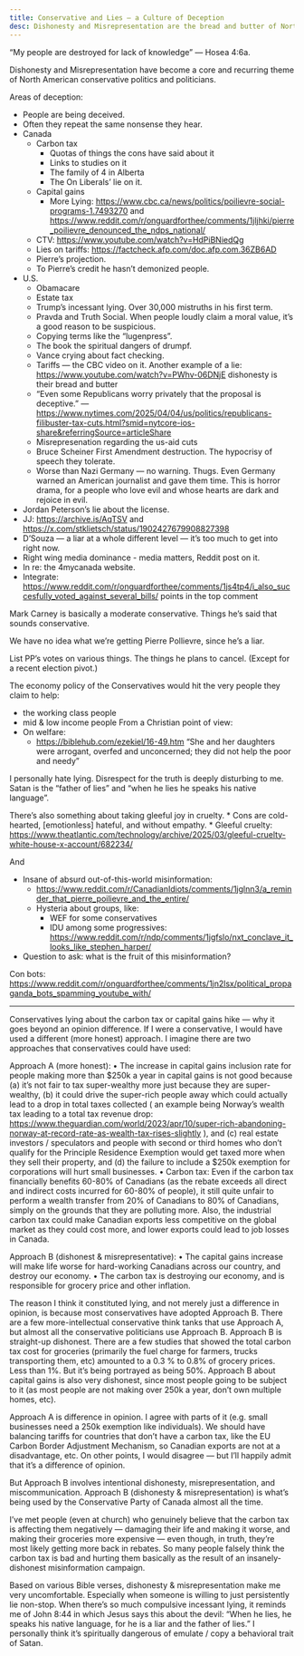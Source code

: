 ```yaml
---
title: Conservative and Lies – a Culture of Deception
desc: Dishonesty and Misrepresentation are the bread and butter of North American conservative politicians. The extreme, rampant, and pervasive dishonesty of conservative politicians is evil.
---
```

“My people are destroyed for lack of knowledge” — Hosea 4:6a.

Dishonesty and Misrepresentation have become a core and recurring theme of North American conservative politics and politicians.





Areas of deception:
* People are being deceived.
* Often they repeat the same nonsense they hear.
* Canada
    * Carbon tax
        * Quotas of things the cons have said about it
        * Links to studies on it
        * The family of 4 in Alberta
        * The On Liberals’ lie on it.
    * Capital gains
        * More Lying: https://www.cbc.ca/news/politics/poilievre-social-programs-1.7493270 and https://www.reddit.com/r/onguardforthee/comments/1jljhki/pierre_poilievre_denounced_the_ndps_national/ 
    * CTV: https://www.youtube.com/watch?v=HdPiBNiedQg 
    * Lies on tariffs: https://factcheck.afp.com/doc.afp.com.36ZB6AD 
    * Pierre’s projection.
    * To Pierre’s credit he hasn’t demonized people.
* U.S.
    * Obamacare
    * Estate tax
    * Trump’s incessant lying. Over 30,000 mistruths in his first term. 
    * Pravda and Truth Social. When people loudly claim a moral value, it’s a good reason to be suspicious.
    * Copying terms like the “lugenpress”.
    * The book the spiritual dangers of drumpf.
    * Vance crying about fact checking.
    * Tariffs — the CBC video on it. Another example of a lie: https://www.youtube.com/watch?v=PWhv-06DNjE dishonesty is their bread and butter 
    * “Even some Republicans worry privately that the proposal is deceptive.” — https://www.nytimes.com/2025/04/04/us/politics/republicans-filibuster-tax-cuts.html?smid=nytcore-ios-share&referringSource=articleShare 
    * Misrepresenation regarding the us-aid cuts
    * Bruce Scheiner First Amendment destruction. The hypocrisy of speech they tolerate.
    * Worse than Nazi Germany — no warning. Thugs. Even Germany warned an American journalist and gave them time. This is horror drama, for a people who love evil and whose hearts are dark and rejoice in evil.
* Jordan Peterson’s lie about the license.
* JJ: https://archive.is/AqTSV and https://x.com/stklietsch/status/1902427679908827398 
* D’Souza — a liar at a whole different level — it’s too much to get into right now.
* Right wing media dominance - media matters, Reddit post on it.
* In re: the 4mycanada website.
* Integrate: https://www.reddit.com/r/onguardforthee/comments/1js4tp4/i_also_succesfully_voted_against_several_bills/ points in the top comment


Mark Carney is basically a moderate conservative. Things he’s said that sounds conservative.


We have no idea what we’re getting Pierre Pollievre, since he’s a liar.


List PP’s votes on various things. The things he plans to cancel. (Except for a recent election pivot.)


The economy policy of the Conservatives would hit the very people they claim to help:
* the working class people
* mid & low income people
From a Christian point of view:
* On welfare:
    * https://biblehub.com/ezekiel/16-49.htm “She and her daughters were arrogant, overfed and unconcerned; they did not help the poor and needy”


I personally hate lying.
Disrespect for the truth is deeply disturbing to me.
Satan is the “father of lies” and “when he lies he speaks his native language”.


There’s also something about taking gleeful joy in cruelty.
    * Cons are cold-hearted, [emotionless] hateful, and without empathy. 
    * Gleeful cruelty: https://www.theatlantic.com/technology/archive/2025/03/gleeful-cruelty-white-house-x-account/682234/


And
* Insane of absurd out-of-this-world misinformation:
    * https://www.reddit.com/r/CanadianIdiots/comments/1jglnn3/a_reminder_that_pierre_poilievre_and_the_entire/
    * Hysteria about groups, like:
        * WEF for some conservatives
        * IDU among some progressives: https://www.reddit.com/r/ndp/comments/1jgfslo/nxt_conclave_it_looks_like_stephen_harper/
* Question to ask: what is the fruit of this misinformation?


Con bots: https://www.reddit.com/r/onguardforthee/comments/1jn2lsx/political_propaganda_bots_spamming_youtube_with/






---

Conservatives lying about the carbon tax or capital gains hike — why it goes beyond an opinion difference. If I were a conservative, I would have used a different (more honest) approach. I imagine there are two approaches that conservatives could have used:

Approach A (more honest):
•⁠  ⁠⁠The increase in capital gains inclusion rate for people making more than $250k a year in capital gains is not good because (a) it’s not fair to tax super-wealthy more just because they are super-wealthy, (b) it could drive the super-rich people away which could actually lead to a drop in total taxes collected ( an example being Norway’s wealth tax leading to a total tax revenue drop: https://www.theguardian.com/world/2023/apr/10/super-rich-abandoning-norway-at-record-rate-as-wealth-tax-rises-slightly ), and (c) real estate investors / speculators and people with second or third homes who don’t qualify for the Principle Residence Exemption would get taxed more when they sell their property, and (d) the failure to include a $250k exemption for corporations will hurt small businesses.
•⁠  ⁠Carbon tax: Even if the carbon tax financially benefits 60-80% of Canadians (as the rebate exceeds all direct and indirect costs incurred for 60-80% of people), it still quite unfair to perform a wealth transfer from 20% of Canadians to 80% of Canadians, simply on the grounds that they are polluting more. Also, the industrial carbon tax could make Canadian exports less competitive on the global market as they could cost more, and lower exports could lead to job losses in Canada.

Approach B (dishonest & misrepresentative):
•⁠  ⁠The capital gains increase will make life worse for hard-working Canadians across our country, and destroy our economy.
•⁠  ⁠⁠The carbon tax is destroying our economy, and is responsible for grocery price and other inflation.

The reason I think it constituted lying, and not merely just a difference in opinion, is because most conservatives have adopted Approach B. There are a few more-intellectual conservative think tanks that use Approach A, but almost all the conservative politicians use Approach B. Approach B is straight-up dishonest. There are a few studies that showed the total carbon tax cost for groceries (primarily the fuel charge for farmers, trucks transporting them, etc) amounted to a 0.3 % to 0.8% of grocery prices. Less than 1%. But it’s being portrayed as being 50%. Approach B about capital gains is also very dishonest, since most people going to be subject to it (as most people are not making over 250k a year, don’t own multiple homes, etc).

Approach A is difference in opinion. I agree with parts of it (e.g. small businesses need a 250k exemption like individuals). We should have balancing tariffs for countries that don’t have a carbon tax, like the EU Carbon Border Adjustment Mechanism, so Canadian exports are not at a disadvantage, etc. On other points, I would disagree — but I’ll happily admit that it’s a difference of opinion.

But Approach B involves intentional dishonesty, misrepresentation, and miscommunication. Approach B (dishonesty & misrepresentation) is what’s being used by the Conservative Party of Canada almost all the time.

I’ve met people (even at church) who genuinely believe that the carbon tax is affecting them negatively — damaging their life and making it worse, and making their groceries more expensive — even though, in truth, they’re most likely getting more back in rebates. So many people falsely think the carbon tax is bad and hurting them basically as the result of an insanely-dishonest misinformation campaign.

Based on various Bible verses, dishonesty & misrepresentation make me very uncomfortable. Especially when someone is willing to just persistently lie non-stop. When there’s so much compulsive incessant lying, it reminds me of John 8:44 in which Jesus says this about the devil: “When he lies, he speaks his native language, for he is a liar and the father of lies.” I personally think it’s spiritually dangerous of emulate / copy a behavioral trait of Satan.



